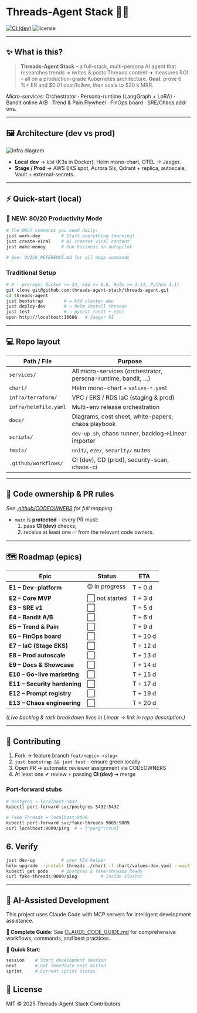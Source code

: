 <!-- title & badges -->

# Threads-Agent Stack 🧵🤖

[![CI (dev)](.github/workflows/dev-ci.yml/badge.svg)](../../actions/workflows/dev-ci.yml)
![license](https://img.shields.io/badge/license-MIT-blue)

<!-- add Codecov, FinOps, etc. badges later -->

---

## ✨ What is this?

> **Threads-Agent Stack** – a full-stack, multi-persona AI agent that
> researches trends ➜ writes & posts Threads content ➜ measures ROI – all on a
> production-grade Kubernetes architecture.
> **Goal**: prove 6 %+ ER and $0.01 cost/follow, then scale to \$20 k MRR.

_Micro-services:_ Orchestrator · Persona-runtime (LangGraph + LoRA) · Bandit
online A/B · Trend & Pain Flywheel · FinOps board · SRE/Chaos add-ons.

---

## 🖼 Architecture (dev vs prod)

![infra diagram](docs/infra.svg)

- **Local dev** → `k3d` (K3s in Docker), Helm mono-chart, OTEL → Jaeger.
- **Stage / Prod** → AWS EKS spot, Aurora Sls, Qdrant + replica, autoscale,
  Vault + external-secrets.

---

## ⚡ Quick-start (local)

### 🎯 NEW: 80/20 Productivity Mode
```bash
# The ONLY commands you need daily:
just work-day        # Start everything (morning)
just create-viral    # AI creates viral content
just make-money      # Run business on autopilot

# See: QUICK_REFERENCE.md for all mega commands
```

### Traditional Setup
```bash
# 0 · prereqs: Docker >= 24, k3d >= 5.6, Helm >= 3.14, Python 3.11
git clone git@github.com:threads-agent-stack/threads-agent.git
cd threads-agent
just bootstrap        # → k3d cluster dev
just deploy-dev       # → helm install threads
just test             # → pytest (unit + e2e)
open http://localhost:16686   # Jaeger UI
```

---

## 💻 Repo layout

| Path / File           | Purpose                                                       |
| --------------------- | ------------------------------------------------------------- |
| `services/`           | All micro-services (orchestrator, persona-runtime, bandit, …) |
| `chart/`              | Helm mono-chart + `values-*.yaml`                             |
| `infra/terraform/`    | VPC / EKS / RDS IaC (staging & prod)                          |
| `infra/helmfile.yaml` | Multi-env release orchestration                               |
| `docs/`               | Diagrams, cost sheet, white-papers, chaos playbook            |
| `scripts/`            | `dev-up.sh`, chaos runner, backlog→Linear importer            |
| `tests/`              | `unit/`, `e2e/`, `security/` suites                           |
| `.github/workflows/`  | CI (dev), CD (prod), security-scan, chaos-ci                  |

---

## 🔑 Code ownership & PR rules

_See [.github/CODEOWNERS](.github/CODEOWNERS) for full mapping._

- `main` is **protected** – every PR must:
  1. pass **CI (dev)** checks;
  2. receive at least one ✅ from the relevant code owners.

---

## 🗺 Roadmap (epics)

| Epic                         | Status         | ETA      |
| ---------------------------- | -------------- | -------- |
| **E1 – Dev-platform**        | 🟡 in progress | T + 0 d  |
| **E2 – Core MVP**            | ⬜ not started | T + 3 d  |
| **E3 – SRE v1**              | ⬜             | T + 5 d  |
| **E4 – Bandit A/B**          | ⬜             | T + 6 d  |
| **E5 – Trend & Pain**        | ⬜             | T + 9 d  |
| **E6 – FinOps board**        | ⬜             | T + 10 d |
| **E7 – IaC (Stage EKS)**     | ⬜             | T + 12 d |
| **E8 – Prod autoscale**      | ⬜             | T + 13 d |
| **E9 – Docs & Showcase**     | ⬜             | T + 14 d |
| **E10 – Go-live marketing**  | ⬜             | T + 15 d |
| **E11 – Security hardening** | ⬜             | T + 17 d |
| **E12 – Prompt registry**    | ⬜             | T + 19 d |
| **E13 – Chaos engineering**  | ⬜             | T + 20 d |

_(Live backlog & task breakdown lives in Linear → link in repo description.)_

---

## 🤝 Contributing

1. Fork → feature branch `feat/<epic>-<slug>`
2. `just bootstrap && just test` – ensure green locally
3. Open PR → automatic reviewer assignment via CODEOWNERS
4. At least one ✔ review + passing **CI (dev)** ➜ merge

### Port-forward stubs

```bash
# Postgres → localhost:5432
kubectl port-forward svc/postgres 5432:5432

# Fake Threads → localhost:9009
kubectl port-forward svc/fake-threads 9009:9009
curl localhost:9009/ping  # → {"pong":true}
```

## 6. Verify

```bash
just dev-up          # your k3d helper
helm upgrade --install threads ./chart -f chart/values-dev.yaml --wait
kubectl get pods     # postgres & fake-threads Ready
curl fake-threads:9009/ping         # inside cluster
```

---

## 🤖 AI-Assisted Development

This project uses Claude Code with MCP servers for intelligent development assistance.

**📖 Complete Guide**: See [CLAUDE_CODE_GUIDE.md](./CLAUDE_CODE_GUIDE.md) for comprehensive workflows, commands, and best practices.

**🚀 Quick Start**:

```bash
session    # Start development session
next       # Get immediate next action
sprint     # Current sprint status
```

## 📝 License

MIT © 2025 Threads-Agent Stack Contributors
